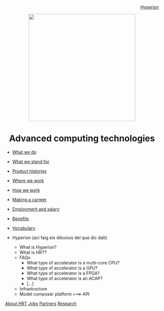 <p align="right">
<a href="https://github.com/oreol-ag/oreol-web/blob/main/hyperion.md">Hyperion</a>
</p>

<p align="center">
<img src="https://github.com/oreol-ag/employee-handbook/blob/main/Oreol.png" align="center" width="350">
</p>

<h1 align="center">
  Advanced computing technologies
</h1>

* [What we do](./what-we-do.md)
* [What we stand for](./what-we-stand-for.md)
* [Product histories](./product-histories.md)  
* [Where we work](./where-we-work.md)
* [How we work](./how-we-work.md)
* [Making a carreer](./making-a-career.md)
* [Employment and salary](./employment-and-salary.md)
* [Benefits](./benefits.md)
* [Vocabulary](./vocabulary.md)
  
* Hyperion (aci faig els dibuixos del que dic dalt)
  * What is Hyperion?
  * What is HRT?
  * FAQs
    * What type of accelerator is a multi-core CPU?
    * What type of accelerator is a GPU?
    * What type of accelerator is a FPGA?
    * What type of accelerator is an ACAP?
    * [...]
  * Infrastructure
  * Model composer platform ===> API

<p align="left">
<a href="https://github.com/oreol-ag/oreol-web/blob/main/about-hrt.md#about-hrt">About HRT</a> <a href="https://github.com/oreol-ag/landing-page#--advanced-computing-technologies">Jobs</a> <a href="https://github.com/oreol-ag/landing-page#--advanced-computing-technologies">Partners</a> <a href="https://github.com/oreol-ag/landing-page#--advanced-computing-technologies">Research</a>
</p> 
